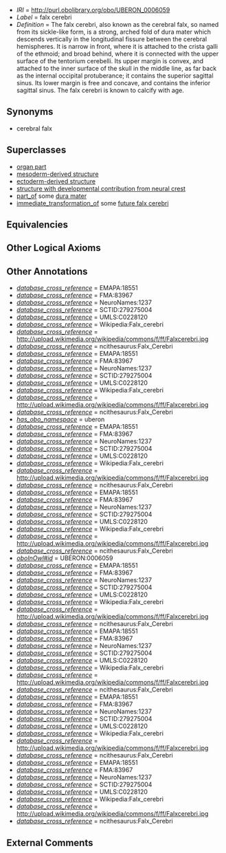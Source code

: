  * *IRI* = http://purl.obolibrary.org/obo/UBERON_0006059
 * *Label* = falx cerebri
 * *Definition* = The falx cerebri, also known as the cerebral falx, so named from its sickle-like form, is a strong, arched fold of dura mater which descends vertically in the longitudinal fissure between the cerebral hemispheres. It is narrow in front, where it is attached to the crista galli of the ethmoid; and broad behind, where it is connected with the upper surface of the tentorium cerebelli. Its upper margin is convex, and attached to the inner surface of the skull in the middle line, as far back as the internal occipital protuberance; it contains the superior sagittal sinus. Its lower margin is free and concave, and contains the inferior sagittal sinus. The falx cerebri is known to calcify with age.

## Synonyms

 * cerebral falx

## Superclasses

 * [organ part](../../UBERON/64/UBERON_0000064.md)
 * [mesoderm-derived structure](../../UBERON/20/UBERON_0004120.md)
 * [ectoderm-derived structure](../../UBERON/21/UBERON_0004121.md)
 * [structure with developmental contribution from neural crest](../../UBERON/14/UBERON_0010314.md)
 * [part_of](../../BFO/50/BFO_0000050.md) some [dura mater](../../UBERON/63/UBERON_0002363.md)
 * [immediate_transformation_of](../../SIO/58/SIO_000658.md) some [future falx cerebri](../../UBERON/90/UBERON_0010090.md)

## Equivalencies


## Other Logical Axioms


## Other Annotations

 * *[database_cross_reference](../../ef/oboInOwl#hasDbXref.md)* = EMAPA:18551
 * *[database_cross_reference](../../ef/oboInOwl#hasDbXref.md)* = FMA:83967
 * *[database_cross_reference](../../ef/oboInOwl#hasDbXref.md)* = NeuroNames:1237
 * *[database_cross_reference](../../ef/oboInOwl#hasDbXref.md)* = SCTID:279275004
 * *[database_cross_reference](../../ef/oboInOwl#hasDbXref.md)* = UMLS:C0228120
 * *[database_cross_reference](../../ef/oboInOwl#hasDbXref.md)* = Wikipedia:Falx_cerebri
 * *[database_cross_reference](../../ef/oboInOwl#hasDbXref.md)* = http://upload.wikimedia.org/wikipedia/commons/f/ff/Falxcerebri.jpg
 * *[database_cross_reference](../../ef/oboInOwl#hasDbXref.md)* = ncithesaurus:Falx_Cerebri
 * *[database_cross_reference](../../ef/oboInOwl#hasDbXref.md)* = EMAPA:18551
 * *[database_cross_reference](../../ef/oboInOwl#hasDbXref.md)* = FMA:83967
 * *[database_cross_reference](../../ef/oboInOwl#hasDbXref.md)* = NeuroNames:1237
 * *[database_cross_reference](../../ef/oboInOwl#hasDbXref.md)* = SCTID:279275004
 * *[database_cross_reference](../../ef/oboInOwl#hasDbXref.md)* = UMLS:C0228120
 * *[database_cross_reference](../../ef/oboInOwl#hasDbXref.md)* = Wikipedia:Falx_cerebri
 * *[database_cross_reference](../../ef/oboInOwl#hasDbXref.md)* = http://upload.wikimedia.org/wikipedia/commons/f/ff/Falxcerebri.jpg
 * *[database_cross_reference](../../ef/oboInOwl#hasDbXref.md)* = ncithesaurus:Falx_Cerebri
 * *[has_obo_namespace](../../ce/oboInOwl#hasOBONamespace.md)* = uberon
 * *[database_cross_reference](../../ef/oboInOwl#hasDbXref.md)* = EMAPA:18551
 * *[database_cross_reference](../../ef/oboInOwl#hasDbXref.md)* = FMA:83967
 * *[database_cross_reference](../../ef/oboInOwl#hasDbXref.md)* = NeuroNames:1237
 * *[database_cross_reference](../../ef/oboInOwl#hasDbXref.md)* = SCTID:279275004
 * *[database_cross_reference](../../ef/oboInOwl#hasDbXref.md)* = UMLS:C0228120
 * *[database_cross_reference](../../ef/oboInOwl#hasDbXref.md)* = Wikipedia:Falx_cerebri
 * *[database_cross_reference](../../ef/oboInOwl#hasDbXref.md)* = http://upload.wikimedia.org/wikipedia/commons/f/ff/Falxcerebri.jpg
 * *[database_cross_reference](../../ef/oboInOwl#hasDbXref.md)* = ncithesaurus:Falx_Cerebri
 * *[database_cross_reference](../../ef/oboInOwl#hasDbXref.md)* = EMAPA:18551
 * *[database_cross_reference](../../ef/oboInOwl#hasDbXref.md)* = FMA:83967
 * *[database_cross_reference](../../ef/oboInOwl#hasDbXref.md)* = NeuroNames:1237
 * *[database_cross_reference](../../ef/oboInOwl#hasDbXref.md)* = SCTID:279275004
 * *[database_cross_reference](../../ef/oboInOwl#hasDbXref.md)* = UMLS:C0228120
 * *[database_cross_reference](../../ef/oboInOwl#hasDbXref.md)* = Wikipedia:Falx_cerebri
 * *[database_cross_reference](../../ef/oboInOwl#hasDbXref.md)* = http://upload.wikimedia.org/wikipedia/commons/f/ff/Falxcerebri.jpg
 * *[database_cross_reference](../../ef/oboInOwl#hasDbXref.md)* = ncithesaurus:Falx_Cerebri
 * *[oboInOwl#id](../../id/oboInOwl#id.md)* = UBERON:0006059
 * *[database_cross_reference](../../ef/oboInOwl#hasDbXref.md)* = EMAPA:18551
 * *[database_cross_reference](../../ef/oboInOwl#hasDbXref.md)* = FMA:83967
 * *[database_cross_reference](../../ef/oboInOwl#hasDbXref.md)* = NeuroNames:1237
 * *[database_cross_reference](../../ef/oboInOwl#hasDbXref.md)* = SCTID:279275004
 * *[database_cross_reference](../../ef/oboInOwl#hasDbXref.md)* = UMLS:C0228120
 * *[database_cross_reference](../../ef/oboInOwl#hasDbXref.md)* = Wikipedia:Falx_cerebri
 * *[database_cross_reference](../../ef/oboInOwl#hasDbXref.md)* = http://upload.wikimedia.org/wikipedia/commons/f/ff/Falxcerebri.jpg
 * *[database_cross_reference](../../ef/oboInOwl#hasDbXref.md)* = ncithesaurus:Falx_Cerebri
 * *[database_cross_reference](../../ef/oboInOwl#hasDbXref.md)* = EMAPA:18551
 * *[database_cross_reference](../../ef/oboInOwl#hasDbXref.md)* = FMA:83967
 * *[database_cross_reference](../../ef/oboInOwl#hasDbXref.md)* = NeuroNames:1237
 * *[database_cross_reference](../../ef/oboInOwl#hasDbXref.md)* = SCTID:279275004
 * *[database_cross_reference](../../ef/oboInOwl#hasDbXref.md)* = UMLS:C0228120
 * *[database_cross_reference](../../ef/oboInOwl#hasDbXref.md)* = Wikipedia:Falx_cerebri
 * *[database_cross_reference](../../ef/oboInOwl#hasDbXref.md)* = http://upload.wikimedia.org/wikipedia/commons/f/ff/Falxcerebri.jpg
 * *[database_cross_reference](../../ef/oboInOwl#hasDbXref.md)* = ncithesaurus:Falx_Cerebri
 * *[database_cross_reference](../../ef/oboInOwl#hasDbXref.md)* = EMAPA:18551
 * *[database_cross_reference](../../ef/oboInOwl#hasDbXref.md)* = FMA:83967
 * *[database_cross_reference](../../ef/oboInOwl#hasDbXref.md)* = NeuroNames:1237
 * *[database_cross_reference](../../ef/oboInOwl#hasDbXref.md)* = SCTID:279275004
 * *[database_cross_reference](../../ef/oboInOwl#hasDbXref.md)* = UMLS:C0228120
 * *[database_cross_reference](../../ef/oboInOwl#hasDbXref.md)* = Wikipedia:Falx_cerebri
 * *[database_cross_reference](../../ef/oboInOwl#hasDbXref.md)* = http://upload.wikimedia.org/wikipedia/commons/f/ff/Falxcerebri.jpg
 * *[database_cross_reference](../../ef/oboInOwl#hasDbXref.md)* = ncithesaurus:Falx_Cerebri
 * *[database_cross_reference](../../ef/oboInOwl#hasDbXref.md)* = EMAPA:18551
 * *[database_cross_reference](../../ef/oboInOwl#hasDbXref.md)* = FMA:83967
 * *[database_cross_reference](../../ef/oboInOwl#hasDbXref.md)* = NeuroNames:1237
 * *[database_cross_reference](../../ef/oboInOwl#hasDbXref.md)* = SCTID:279275004
 * *[database_cross_reference](../../ef/oboInOwl#hasDbXref.md)* = UMLS:C0228120
 * *[database_cross_reference](../../ef/oboInOwl#hasDbXref.md)* = Wikipedia:Falx_cerebri
 * *[database_cross_reference](../../ef/oboInOwl#hasDbXref.md)* = http://upload.wikimedia.org/wikipedia/commons/f/ff/Falxcerebri.jpg
 * *[database_cross_reference](../../ef/oboInOwl#hasDbXref.md)* = ncithesaurus:Falx_Cerebri

## External Comments

